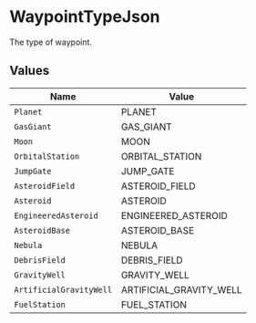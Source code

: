 # WaypointTypeJson

The type of waypoint.


## Values

| Name                    | Value                   |
| ----------------------- | ----------------------- |
| `Planet`                | PLANET                  |
| `GasGiant`              | GAS_GIANT               |
| `Moon`                  | MOON                    |
| `OrbitalStation`        | ORBITAL_STATION         |
| `JumpGate`              | JUMP_GATE               |
| `AsteroidField`         | ASTEROID_FIELD          |
| `Asteroid`              | ASTEROID                |
| `EngineeredAsteroid`    | ENGINEERED_ASTEROID     |
| `AsteroidBase`          | ASTEROID_BASE           |
| `Nebula`                | NEBULA                  |
| `DebrisField`           | DEBRIS_FIELD            |
| `GravityWell`           | GRAVITY_WELL            |
| `ArtificialGravityWell` | ARTIFICIAL_GRAVITY_WELL |
| `FuelStation`           | FUEL_STATION            |